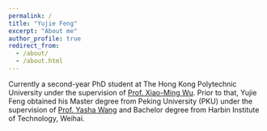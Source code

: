 ```yaml
---
permalink: /
title: "Yujie Feng"
excerpt: "About me"
author_profile: true
redirect_from: 
  - /about/
  - /about.html
---
```


Currently a second-year PhD student at The Hong Kong Polytechnic University under the supervision of [Prof. Xiao-Ming Wu](https://www4.comp.polyu.edu.hk/~csxmwu/).
Prior to that, Yujie Feng obtained his Master degree from Peking University (PKU) under the supervision of [Prof. Yasha Wang](https://faculty.pku.edu.cn/wangyasha/zh_CN/more/10532/jsjjgd/index.htm) and Bachelor degree from Harbin Institute of Technology, Weihai.


